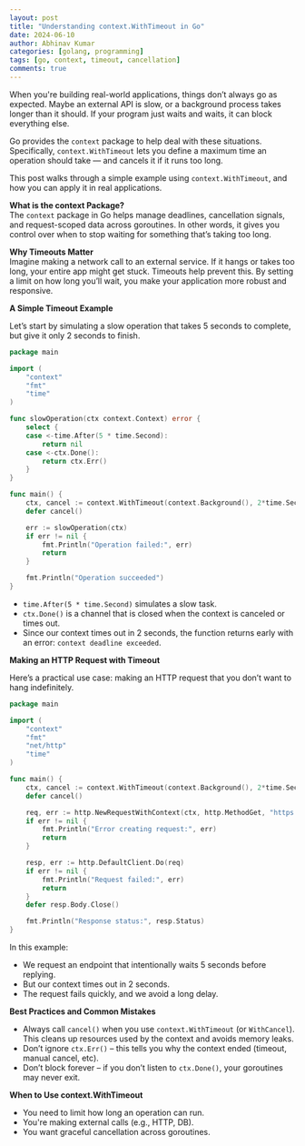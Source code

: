 ```yaml
---
layout: post
title: "Understanding context.WithTimeout in Go"
date: 2024-06-10
author: Abhinav Kumar
categories: [golang, programming]
tags: [go, context, timeout, cancellation]
comments: true
---
```


When you're building real-world applications, things don’t always go as expected. Maybe an external API is slow, or a background process takes longer than it should. If your program just waits and waits, it can block everything else.

Go provides the `context` package to help deal with these situations. Specifically, `context.WithTimeout` lets you define a maximum time an operation should take — and cancels it if it runs too long.

This post walks through a simple example using `context.WithTimeout`, and how you can apply it in real applications.

**What is the context Package?**  
The `context` package in Go helps manage deadlines, cancellation signals, and request-scoped data across goroutines. In other words, it gives you control over when to stop waiting for something that’s taking too long.

**Why Timeouts Matter**  
Imagine making a network call to an external service. If it hangs or takes too long, your entire app might get stuck. Timeouts help prevent this. By setting a limit on how long you’ll wait, you make your application more robust and responsive.

**A Simple Timeout Example**

Let’s start by simulating a slow operation that takes 5 seconds to complete, but give it only 2 seconds to finish.

```go
package main

import (
	"context"
	"fmt"
	"time"
)

func slowOperation(ctx context.Context) error {
	select {
	case <-time.After(5 * time.Second):
		return nil
	case <-ctx.Done():
		return ctx.Err()
	}
}

func main() {
	ctx, cancel := context.WithTimeout(context.Background(), 2*time.Second)
	defer cancel()

	err := slowOperation(ctx)
	if err != nil {
		fmt.Println("Operation failed:", err)
		return
	}

	fmt.Println("Operation succeeded")
}
```

- `time.After(5 * time.Second)` simulates a slow task.
- `ctx.Done()` is a channel that is closed when the context is canceled or times out.
- Since our context times out in 2 seconds, the function returns early with an error: `context deadline exceeded`.

**Making an HTTP Request with Timeout**

Here’s a practical use case: making an HTTP request that you don’t want to hang indefinitely.

```go
package main

import (
	"context"
	"fmt"
	"net/http"
	"time"
)

func main() {
	ctx, cancel := context.WithTimeout(context.Background(), 2*time.Second)
	defer cancel()

	req, err := http.NewRequestWithContext(ctx, http.MethodGet, "https://httpbin.org/delay/5", nil)
	if err != nil {
		fmt.Println("Error creating request:", err)
		return
	}

	resp, err := http.DefaultClient.Do(req)
	if err != nil {
		fmt.Println("Request failed:", err)
		return
	}
	defer resp.Body.Close()

	fmt.Println("Response status:", resp.Status)
}
```

In this example:
- We request an endpoint that intentionally waits 5 seconds before replying.
- But our context times out in 2 seconds.
- The request fails quickly, and we avoid a long delay.

**Best Practices and Common Mistakes**

- Always call `cancel()` when you use `context.WithTimeout` (or `WithCancel`). This cleans up resources used by the context and avoids memory leaks.
- Don’t ignore `ctx.Err()` – this tells you why the context ended (timeout, manual cancel, etc).
- Don’t block forever – if you don’t listen to `ctx.Done()`, your goroutines may never exit.

**When to Use context.WithTimeout**

- You need to limit how long an operation can run.
- You're making external calls (e.g., HTTP, DB).
- You want graceful cancellation across goroutines.